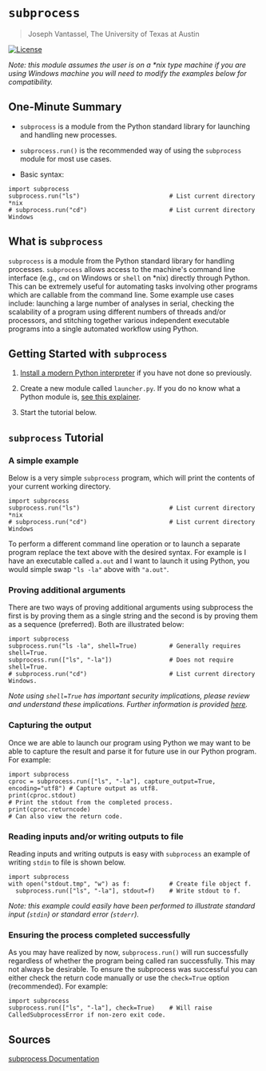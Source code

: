 # `subprocess`

> Joseph Vantassel, The University of Texas at Austin

[![License](https://img.shields.io/badge/license-CC--By--SA--4.0-brightgreen.svg)](https://github.com/jpvantassel/python3-course/blob/main/LICENSE.md)

_Note: this module assumes the user is on a *nix type machine if you are using
Windows machine you will need to modify the examples below for compatibility._

## One-Minute Summary

- `subprocess` is a module from the Python standard library for launching and handling new processes.
- `subprocess.run()` is the recommended way of using the `subprocess` module for most use cases.

- Basic syntax:

```python3
import subprocess
subprocess.run("ls")                         # List current directory *nix
# subprocess.run("cd")                       # List current directory Windows
```

## What is `subprocess`

`subprocess` is a module from the Python standard library for handling processes.
`subprocess` allows access to the machine's command line interface
(e.g., `cmd` on Windows or `shell` on *nix) directly through Python. This can be
extremely useful for automating tasks involving other programs which are callable
from the command line. Some example use cases include: launching a large number of
analyses in serial, checking the scalability of a program using different
numbers of threads and/or processors, and stitching together various independent
executable programs into a single automated workflow using Python.

## Getting Started with `subprocess`

1. [Install a modern Python interpreter](../intro/installing_python.md) if you have not
done so previously.

2. Create a new module called `launcher.py`. If you do no know what a Python
module is, [see this explainer](../intro/modules.md).

3. Start the tutorial below.

## `subprocess` Tutorial

### A simple example

Below is a very simple `subprocess` program, which will print the contents
of your current working directory.

```python3
import subprocess
subprocess.run("ls")                         # List current directory *nix
# subprocess.run("cd")                       # List current directory Windows
```

To perform a different command line operation or to launch a separate program
replace the text above with the desired syntax. For example is I have an
executable called `a.out` and I want to launch it using Python, you would simple
swap `"ls -la"` above with `"a.out"`.

### Proving additional arguments

There are two ways of proving additional arguments using subprocess the first is
by proving them as a single string and the second is by proving them as a sequence (preferred).
Both are illustrated below:

```python3
import subprocess
subprocess.run("ls -la", shell=True)         # Generally requires shell=True.
subprocess.run(["ls", "-la"])                # Does not require shell=True.
# subprocess.run("cd")                       # List current directory Windows.
```

_Note using `shell=True` has important security implications, please review
and understand these implications. Further information is provided
[here](https://docs.python.org/3/library/subprocess.html#security-considerations)._

### Capturing the output

Once we are able to launch our program using Python we may want to be able to
capture the result and parse it for future use in our Python program. For example:

```python3
import subprocess
cproc = subprocess.run(["ls", "-la"], capture_output=True, encoding="utf8") # Capture output as utf8.
print(cproc.stdout)                                                         # Print the stdout from the completed process.
print(cproc.returncode)                                                     # Can also view the return code.
```

### Reading inputs and/or writing outputs to file

Reading inputs and writing outputs is easy with `subprocess` an example of writing
`stdin` to file is shown below.

```python3
import subprocess
with open("stdout.tmp", "w") as f:           # Create file object f.
  subprocess.run(["ls", "-la"], stdout=f)    # Write stdout to f.
```

_Note: this example could easily have been performed to illustrate standard
input  (`stdin`) or standard error (`stderr`)._

### Ensuring the process completed successfully

As you may have realized by now, `subprocess.run()` will run successfully regardless
of whether the program being called ran successfully. This may not always be desirable.
To ensure the subprocess was successful you can either check the return code manually
or use the `check=True` option (recommended). For example:

```python3
import subprocess
subprocess.run(["ls", "-la"], check=True)    # Will raise CalledSubprocessError if non-zero exit code.
```

## Sources

[subprocess Documentation](https://docs.python.org/3/library/subprocess.html)
